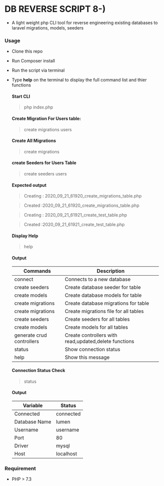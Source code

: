 # DB REVERSE SCRIPT  8-)



+ A light weight php CLI tool for reverse engineering existing databases to laravel migrations, models, seeders

### Usage

+ Clone this repo
+ Run Composer install
+ Run the script via terminal 
+ Type **help** on the terminal to display the full command list and thier functions

    #### Start CLI

    > php index.php

    #### Create Migration For Users table: 

    > create migrations users

    #### Create All Migrations

    > create migrations

    #### create Seeders for Users Table

    > create seeders users

    #### Expected output

    > Creating : 2020_09_21_61920_create_migrations_table.php

    > Created :2020_09_21_61920_create_migrations_table.php

    > Creating : 2020_09_21_61921_create_test_table.php

    > Created :2020_09_21_61921_create_test_table.php

    #### Display Help

    > help

    #### Output

    |              Commands               |                    Description                        |
    |-------------------------------------|-------------------------------------------------------|
    | connect                             | Connects to a new database                            | 
    | create seeders <table-name>         | Create database seeder for <table-name> table         |
    | create models <table-name>          | Create database models for <table-name> table         |
    | create migrations <table-name>      | Create database migrations for <table-name> table     |
    | create migrations                   | Create migrations file for all tables                 |
    | create seeders                      | Create seeders for all tables                         |
    | create models                       | Create models for all tables                          |
    | generate crud controllers           | Create controllers with read,updated,delete functions |
    | status                              | Show connection status                                |
    | help                                | Show this message                                     |

    #### Connection Status Check

    >status 

    #### Output

    |     Variable       |         Status              
    | ------------------ | ---------------------- |
    |    Connected       | connected  
    |    Database Name   | lumen       
    |    Username        | username     
    |    Port            | 80     
    |    Driver          | mysql       
    |    Host            | localhost                



### Requirement

+ PHP > 7.3
